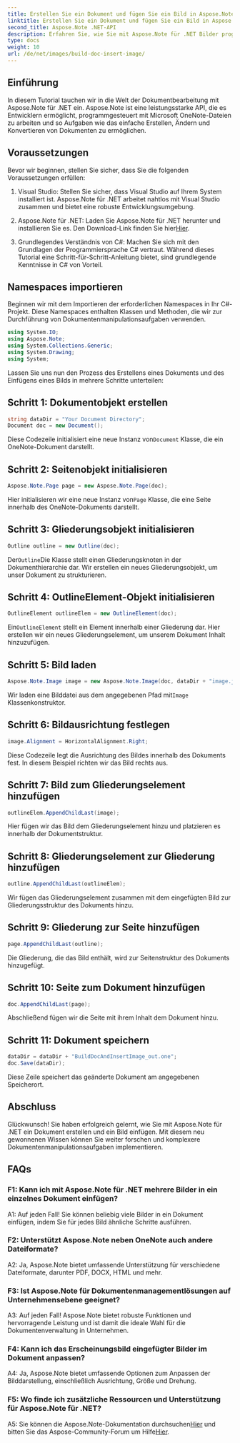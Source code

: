 ```yaml
---
title: Erstellen Sie ein Dokument und fügen Sie ein Bild in Aspose.Note ein
linktitle: Erstellen Sie ein Dokument und fügen Sie ein Bild in Aspose.Note ein
second_title: Aspose.Note .NET-API
description: Erfahren Sie, wie Sie mit Aspose.Note für .NET Bilder programmgesteuert in OneNote-Dokumente einfügen. Einfache Schritte für eine nahtlose Dokumentenbearbeitung.
type: docs
weight: 10
url: /de/net/images/build-doc-insert-image/
---
```

## Einführung

In diesem Tutorial tauchen wir in die Welt der Dokumentbearbeitung mit Aspose.Note für .NET ein. Aspose.Note ist eine leistungsstarke API, die es Entwicklern ermöglicht, programmgesteuert mit Microsoft OneNote-Dateien zu arbeiten und so Aufgaben wie das einfache Erstellen, Ändern und Konvertieren von Dokumenten zu ermöglichen. 

## Voraussetzungen

Bevor wir beginnen, stellen Sie sicher, dass Sie die folgenden Voraussetzungen erfüllen:

1. Visual Studio: Stellen Sie sicher, dass Visual Studio auf Ihrem System installiert ist. Aspose.Note für .NET arbeitet nahtlos mit Visual Studio zusammen und bietet eine robuste Entwicklungsumgebung.

2.  Aspose.Note für .NET: Laden Sie Aspose.Note für .NET herunter und installieren Sie es. Den Download-Link finden Sie hier[Hier](https://releases.aspose.com/note/net/).

3. Grundlegendes Verständnis von C#: Machen Sie sich mit den Grundlagen der Programmiersprache C# vertraut. Während dieses Tutorial eine Schritt-für-Schritt-Anleitung bietet, sind grundlegende Kenntnisse in C# von Vorteil.

## Namespaces importieren

Beginnen wir mit dem Importieren der erforderlichen Namespaces in Ihr C#-Projekt. Diese Namespaces enthalten Klassen und Methoden, die wir zur Durchführung von Dokumentenmanipulationsaufgaben verwenden.

```csharp
using System.IO;
using Aspose.Note;
using System.Collections.Generic;
using System.Drawing;
using System;
```

Lassen Sie uns nun den Prozess des Erstellens eines Dokuments und des Einfügens eines Bilds in mehrere Schritte unterteilen:

## Schritt 1: Dokumentobjekt erstellen

```csharp
string dataDir = "Your Document Directory";
Document doc = new Document();
```

 Diese Codezeile initialisiert eine neue Instanz von`Document` Klasse, die ein OneNote-Dokument darstellt.

## Schritt 2: Seitenobjekt initialisieren

```csharp
Aspose.Note.Page page = new Aspose.Note.Page(doc);
```

 Hier initialisieren wir eine neue Instanz von`Page` Klasse, die eine Seite innerhalb des OneNote-Dokuments darstellt.

## Schritt 3: Gliederungsobjekt initialisieren

```csharp
Outline outline = new Outline(doc);
```

 Der`Outline`Die Klasse stellt einen Gliederungsknoten in der Dokumenthierarchie dar. Wir erstellen ein neues Gliederungsobjekt, um unser Dokument zu strukturieren.

## Schritt 4: OutlineElement-Objekt initialisieren

```csharp
OutlineElement outlineElem = new OutlineElement(doc);
```

 Ein`OutlineElement` stellt ein Element innerhalb einer Gliederung dar. Hier erstellen wir ein neues Gliederungselement, um unserem Dokument Inhalt hinzuzufügen.

## Schritt 5: Bild laden

```csharp
Aspose.Note.Image image = new Aspose.Note.Image(doc, dataDir + "image.jpg");
```

 Wir laden eine Bilddatei aus dem angegebenen Pfad mit`Image` Klassenkonstruktor.

## Schritt 6: Bildausrichtung festlegen

```csharp
image.Alignment = HorizontalAlignment.Right;
```

Diese Codezeile legt die Ausrichtung des Bildes innerhalb des Dokuments fest. In diesem Beispiel richten wir das Bild rechts aus.

## Schritt 7: Bild zum Gliederungselement hinzufügen

```csharp
outlineElem.AppendChildLast(image);
```

Hier fügen wir das Bild dem Gliederungselement hinzu und platzieren es innerhalb der Dokumentstruktur.

## Schritt 8: Gliederungselement zur Gliederung hinzufügen

```csharp
outline.AppendChildLast(outlineElem);
```

Wir fügen das Gliederungselement zusammen mit dem eingefügten Bild zur Gliederungsstruktur des Dokuments hinzu.

## Schritt 9: Gliederung zur Seite hinzufügen

```csharp
page.AppendChildLast(outline);
```

Die Gliederung, die das Bild enthält, wird zur Seitenstruktur des Dokuments hinzugefügt.

## Schritt 10: Seite zum Dokument hinzufügen

```csharp
doc.AppendChildLast(page);
```

Abschließend fügen wir die Seite mit ihrem Inhalt dem Dokument hinzu.

## Schritt 11: Dokument speichern

```csharp
dataDir = dataDir + "BuildDocAndInsertImage_out.one";
doc.Save(dataDir);
```

Diese Zeile speichert das geänderte Dokument am angegebenen Speicherort.

## Abschluss

Glückwunsch! Sie haben erfolgreich gelernt, wie Sie mit Aspose.Note für .NET ein Dokument erstellen und ein Bild einfügen. Mit diesem neu gewonnenen Wissen können Sie weiter forschen und komplexere Dokumentenmanipulationsaufgaben implementieren.

## FAQs

### F1: Kann ich mit Aspose.Note für .NET mehrere Bilder in ein einzelnes Dokument einfügen?

A1: Auf jeden Fall! Sie können beliebig viele Bilder in ein Dokument einfügen, indem Sie für jedes Bild ähnliche Schritte ausführen.

### F2: Unterstützt Aspose.Note neben OneNote auch andere Dateiformate?

A2: Ja, Aspose.Note bietet umfassende Unterstützung für verschiedene Dateiformate, darunter PDF, DOCX, HTML und mehr.

### F3: Ist Aspose.Note für Dokumentenmanagementlösungen auf Unternehmensebene geeignet?

A3: Auf jeden Fall! Aspose.Note bietet robuste Funktionen und hervorragende Leistung und ist damit die ideale Wahl für die Dokumentenverwaltung in Unternehmen.

### F4: Kann ich das Erscheinungsbild eingefügter Bilder im Dokument anpassen?

A4: Ja, Aspose.Note bietet umfassende Optionen zum Anpassen der Bilddarstellung, einschließlich Ausrichtung, Größe und Drehung.

### F5: Wo finde ich zusätzliche Ressourcen und Unterstützung für Aspose.Note für .NET?

 A5: Sie können die Aspose.Note-Dokumentation durchsuchen[Hier](https://reference.aspose.com/note/net/) und bitten Sie das Aspose-Community-Forum um Hilfe[Hier](https://forum.aspose.com/c/note/28).
